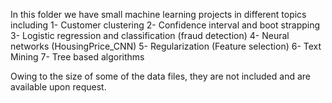 In this folder we have small machine learning projects in different topics including 
1- Customer clustering
2- Confidence interval and boot strapping 
3- Logistic regression and classification (fraud detection)
4- Neural networks (HousingPrice_CNN)
5- Regularization (Feature selection)
6- Text Mining
7- Tree based algorithms

Owing to the size of some of the data files, they are not included and are available upon request.   
